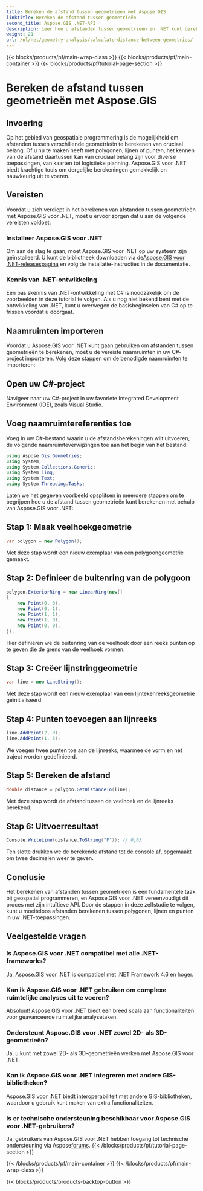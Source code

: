 ```yaml
---
title: Bereken de afstand tussen geometrieën met Aspose.GIS
linktitle: Bereken de afstand tussen geometrieën
second_title: Aspose.GIS .NET-API
description: Leer hoe u afstanden tussen geometrieën in .NET kunt berekenen met behulp van Aspose.GIS. Stapsgewijze handleiding met codevoorbeelden. Verbeter uw georuimtelijke toepassingen.
weight: 21
url: /nl/net/geometry-analysis/calculate-distance-between-geometries/
---
```


{{< blocks/products/pf/main-wrap-class >}}
{{< blocks/products/pf/main-container >}}
{{< blocks/products/pf/tutorial-page-section >}}

# Bereken de afstand tussen geometrieën met Aspose.GIS

## Invoering
Op het gebied van geospatiale programmering is de mogelijkheid om afstanden tussen verschillende geometrieën te berekenen van cruciaal belang. Of u nu te maken heeft met polygonen, lijnen of punten, het kennen van de afstand daartussen kan van cruciaal belang zijn voor diverse toepassingen, van kaarten tot logistieke planning. Aspose.GIS voor .NET biedt krachtige tools om dergelijke berekeningen gemakkelijk en nauwkeurig uit te voeren.
## Vereisten
Voordat u zich verdiept in het berekenen van afstanden tussen geometrieën met Aspose.GIS voor .NET, moet u ervoor zorgen dat u aan de volgende vereisten voldoet:
### Installeer Aspose.GIS voor .NET
 Om aan de slag te gaan, moet Aspose.GIS voor .NET op uw systeem zijn geïnstalleerd. U kunt de bibliotheek downloaden via de[Aspose.GIS voor .NET-releasespagina](https://releases.aspose.com/gis/net/) en volg de installatie-instructies in de documentatie.
### Kennis van .NET-ontwikkeling
Een basiskennis van .NET-ontwikkeling met C# is noodzakelijk om de voorbeelden in deze tutorial te volgen. Als u nog niet bekend bent met de ontwikkeling van .NET, kunt u overwegen de basisbeginselen van C# op te frissen voordat u doorgaat.

## Naamruimten importeren
Voordat u Aspose.GIS voor .NET kunt gaan gebruiken om afstanden tussen geometrieën te berekenen, moet u de vereiste naamruimten in uw C#-project importeren. Volg deze stappen om de benodigde naamruimten te importeren:
## Open uw C#-project
Navigeer naar uw C#-project in uw favoriete Integrated Development Environment (IDE), zoals Visual Studio.
## Voeg naamruimtereferenties toe
Voeg in uw C#-bestand waarin u de afstandsberekeningen wilt uitvoeren, de volgende naamruimteverwijzingen toe aan het begin van het bestand:
```csharp
using Aspose.Gis.Geometries;
using System;
using System.Collections.Generic;
using System.Linq;
using System.Text;
using System.Threading.Tasks;
```

Laten we het gegeven voorbeeld opsplitsen in meerdere stappen om te begrijpen hoe u de afstand tussen geometrieën kunt berekenen met behulp van Aspose.GIS voor .NET:
## Stap 1: Maak veelhoekgeometrie
```csharp
var polygon = new Polygon();
```
Met deze stap wordt een nieuw exemplaar van een polygoongeometrie gemaakt.
## Stap 2: Definieer de buitenring van de polygoon
```csharp
polygon.ExteriorRing = new LinearRing(new[]
{
    new Point(0, 0),
    new Point(0, 1),
    new Point(1, 1),
    new Point(1, 0),
    new Point(0, 0),
});
```
Hier definiëren we de buitenring van de veelhoek door een reeks punten op te geven die de grens van de veelhoek vormen.
## Stap 3: Creëer lijnstringgeometrie
```csharp
var line = new LineString();
```
Met deze stap wordt een nieuw exemplaar van een lijntekenreeksgeometrie geïnitialiseerd.
## Stap 4: Punten toevoegen aan lijnreeks
```csharp
line.AddPoint(2, 0);
line.AddPoint(1, 3);
```
We voegen twee punten toe aan de lijnreeks, waarmee de vorm en het traject worden gedefinieerd.
## Stap 5: Bereken de afstand
```csharp
double distance = polygon.GetDistanceTo(line);
```
Met deze stap wordt de afstand tussen de veelhoek en de lijnreeks berekend.
## Stap 6: Uitvoerresultaat
```csharp
Console.WriteLine(distance.ToString("F")); // 0,63
```
Ten slotte drukken we de berekende afstand tot de console af, opgemaakt om twee decimalen weer te geven.

## Conclusie
Het berekenen van afstanden tussen geometrieën is een fundamentele taak bij geospatial programmeren, en Aspose.GIS voor .NET vereenvoudigt dit proces met zijn intuïtieve API. Door de stappen in deze zelfstudie te volgen, kunt u moeiteloos afstanden berekenen tussen polygonen, lijnen en punten in uw .NET-toepassingen.
## Veelgestelde vragen
### Is Aspose.GIS voor .NET compatibel met alle .NET-frameworks?
Ja, Aspose.GIS voor .NET is compatibel met .NET Framework 4.6 en hoger.
### Kan ik Aspose.GIS voor .NET gebruiken om complexe ruimtelijke analyses uit te voeren?
Absoluut! Aspose.GIS voor .NET biedt een breed scala aan functionaliteiten voor geavanceerde ruimtelijke analysetaken.
### Ondersteunt Aspose.GIS voor .NET zowel 2D- als 3D-geometrieën?
Ja, u kunt met zowel 2D- als 3D-geometrieën werken met Aspose.GIS voor .NET.
### Kan ik Aspose.GIS voor .NET integreren met andere GIS-bibliotheken?
Aspose.GIS voor .NET biedt interoperabiliteit met andere GIS-bibliotheken, waardoor u gebruik kunt maken van extra functionaliteiten.
### Is er technische ondersteuning beschikbaar voor Aspose.GIS voor .NET-gebruikers?
 Ja, gebruikers van Aspose.GIS voor .NET hebben toegang tot technische ondersteuning via Aspose[forums](https://forum.aspose.com/c/gis/33).
{{< /blocks/products/pf/tutorial-page-section >}}

{{< /blocks/products/pf/main-container >}}
{{< /blocks/products/pf/main-wrap-class >}}

{{< blocks/products/products-backtop-button >}}
